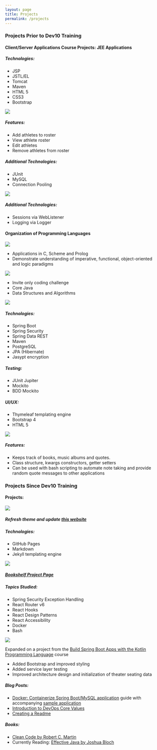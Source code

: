 ```yaml
---
layout: page
title: Projects
permalink: /projects
---
```


<div class="row justify-content-between">
<div class="col-md-6">
<h3>Projects Prior to Dev10 Training</h3>

<h4>Client/Server Applications Course Projects: JEE Applications</h4>
<h5>Technologies:</h5>
<ul>
  <li>JSP</li>
  <li>JSTL/EL</li>
  <li>Tomcat</li>
  <li>Maven</li>
  <li>HTML 5</li>
  <li>CSS3</li>
  <li>Bootstrap</li>
</ul>
<div class="row">
  <div class="col">
    <a href="https://github.com/oneexists/FOAM"><img src="https://gh-card.dev/repos/oneexists/FOAM.svg"></a>
  </div>
</div>
<h5>Features:</h5>
<ul>
  <li>Add athletes to roster</li>
  <li>View athlete roster</li>
  <li>Edit athletes</li>
  <li>Remove athletes from roster</li>
</ul>
<h5>Additional Technologies:</h5>
<ul>
  <li>JUnit</li>
  <li>MySQL</li>
  <li>Connection Pooling</li>
</ul>

<div class="row">
  <div class="col">
    <a href="https://github.com/oneexists/reversi"><img src="https://gh-card.dev/repos/oneexists/reversi.svg"></a>
  </div>
</div>
<h5>Additional Technologies:</h5>
<ul>
  <li>Sessions via WebListener</li>
  <li>Logging via Logger</li>
</ul>

<h4>Organization of Programming Languages</h4>
<div class="row">
  <div class="col">
    <a href="https://github.com/oneexists/ProgrammingLanguages"><img src="https://gh-card.dev/repos/oneexists/ProgrammingLanguages.svg"></a>
  </div>
</div>
<ul>
  <li>Applications in C, Scheme and Prolog</li>
  <li>Demonstrate understanding of imperative, functional, object-oriented and logic paradigms</li>
</ul>

<div class="row">
  <div class="col">
    <a href="https://github.com/oneexists/FooBar"><img src="https://gh-card.dev/repos/oneexists/FooBar.svg"></a>
  </div>
</div>
<ul>
  <li>Invite only coding challenge</li>
  <li>Core Java</li>
  <li>Data Structures and Algorithms</li>
</ul>

<div class="row">
  <div class="col">
    <a href="https://github.com/oneexists/BulletJournal"><img src="https://gh-card.dev/repos/oneexists/BulletJournal.svg"></a>
  </div>
</div>
<h5>Technologies:</h5>
<ul>
  <li>Spring Boot</li>
  <li>Spring Security</li>
  <li>Spring Data REST</li>
  <li>Maven</li>
  <li>PostgreSQL</li>
  <li>JPA (Hibernate)</li>
  <li>Jasypt encryption</li>
</ul>
<h5>Testing:</h5>
<ul>
  <li>JUnit Jupiter</li>
  <li>Mockito</li>
  <li>BDD Mockito</li>
</ul>
<h5>UI/UX:</h5>
<ul>
  <li>Thymeleaf templating engine</li>
  <li>Bootstrap 4</li>
  <li>HTML 5</li>
</ul>

<div class="row">
  <div class="col">
    <a href="https://github.com/oneexists/pyutil"><img src="https://gh-card.dev/repos/oneexists/pyutil.svg"></a>
  </div>
</div>
<h5>Features:</h5>
<ul>
  <li>Keeps track of books, music albums and quotes.</li>
  <li>Class structure, kwargs constructors, getter setters</li>
  <li>Can be used with bash scripting to automate note taking and provide random quote messages to other applications</li>
</ul>

</div>
<div class="col-md-6">

<h3>Projects Since Dev10 Training</h3>

<h4>Projects:</h4>
<div class="row">
  <div class="col">
    <a href="https://github.com/oneexists/oneexists.github.io"><img src="https://gh-card.dev/repos/oneexists/oneexists.github.io.svg"></a>
  </div>
</div>
<h5>
  Refresh theme and update 
  <a href="https://github.com/oneexists/oneexists.github.io">this website</a>
</h5>
<h5>Technologies:</h5>
<ul>
  <li>GitHub Pages</li>
  <li>Markdown</li>
  <li>Jekyll templating engine</li>
</ul>

<div class="row">
  <div class="col">
    <a href="https://github.com/oneexists/Bookshelf"><img src="https://gh-card.dev/repos/oneexists/Bookshelf.svg"></a>
  </div>
</div>
<h5>
  <a href="https://oneexists.github.io/bookshelf-project">Bookshelf Project Page</a>
</h5>
<h5>Topics Studied:</h5>
<ul>
  <li>Spring Security Exception Handling</li>
  <li>React Router v6</li>
  <li>React Hooks</li>
  <li>React Design Patterns</li>
  <li>React Accessibility</li>
  <li>Docker</li>
  <li>Bash</li>
</ul>

<div class="row">
  <div class="col">
    <a href="https://github.com/oneexists/kotlin-theater"><img src="https://gh-card.dev/repos/oneexists/kotlin-theater.svg"></a>
  </div>
</div>
<p>
  Expanded on a project from the 
  <a href="https://www.linkedin.com/learning/build-spring-boot-apps-with-the-kotlin-programming-language">Build Spring Boot Apps with the Kotlin Programming Language</a> 
  course
</p>
<ul>
  <li>Added Bootstrap and improved styling</li>
  <li>Added service layer testing</li>
  <li>Improved architecture design and initialization of theater seating data</li>
</ul>

<h5>Blog Posts:</h5>
<ul>
  <li>
    <a href="https://oneexists.github.io/containerize-api">Docker: Containerize Spring Boot/MySQL application</a> guide with accompanying <a href="https://github.com/oneexists/containers">sample application</a>
  </li>
  <li>
    <a href="https://oneexists.github.io/devops-values">Introduction to DevOps Core Values</a>
  </li>
  <li>
    <a href="https://oneexists.github.io/creating-a-readme">Creating a Readme</a>
  </li>
</ul>

<h5>Books:</h5>
<ul>
  <li><a href="https://www.goodreads.com/book/show/3735293-clean-code">Clean Code by Robert C. Martin</a></li>
  <li>Currently Reading: <a href="https://www.goodreads.com/book/show/34927404-effective-java">Effective Java by Joshua Bloch</a></li>
</ul>

</div>
</div>

